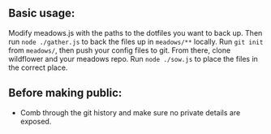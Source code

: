 ## Basic usage:
Modify meadows.js with the paths to the dotfiles you want to back up. Then run `node ./gather.js` to back the files up in `meadows/**` locally. Run `git init` from `meadows/`, then push your config files to git. From there, clone wildflower and your meadows repo. Run `node ./sow.js` to place the files in the correct place.

## Before making public:
- Comb through the git history and make sure no private details are exposed.
